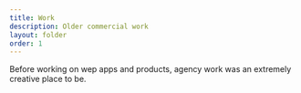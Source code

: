 ```yaml
---
title: Work
description: Older commercial work
layout: folder
order: 1
---
```


Before working on wep apps and products, agency work was an extremely creative place to be.
